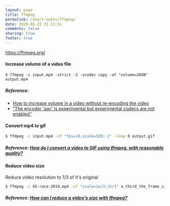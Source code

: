 ```yaml
---
layout: page
title: ffmpeg
permalink: /short-notes/ffmpeg/
date: 2020-05-22 21:13:51
comments: false
sharing: true
footer: true
---
```


https://ffmpeg.org/

#### Increase volume of a video file

```
$ ffmpeg -i input.mp4 -strict -2 -vcodec copy -af "volume=20dB" output.mp4
```

##### Reference:

- [How to increase volume in a video without re-encoding the video](http://breakthebit.org/post/53570840966/how-to-increase-volume-in-a-video-without)
- [“The encoder 'aac' is experimental but experimental codecs are not enabled”](http://stackoverflow.com/questions/32931685/the-encoder-aac-is-experimental-but-experimental-codecs-are-not-enabled/35247468#35247468)

#### Convert mp4 to gif

```sh
$ ffmpeg -i input.mp4 -vf "fps=10,scale=320:-1" -loop 0 output.gif
```

##### Reference: [How do I convert a video to GIF using ffmpeg, with reasonable quality?](https://superuser.com/questions/556029/how-do-i-convert-a-video-to-gif-using-ffmpeg-with-reasonable-quality/556031#556031)

#### Reduce video size

Reduce video resolution to 1/3 of it's original

```sh
$ ffmpeg -i XS-race-2019.mp4 -vf "scale=iw/3:ih/3" a_third_the_frame_size.mp4
```

##### Reference: [How can I reduce a video's size with ffmpeg?](https://unix.stackexchange.com/questions/28803/how-can-i-reduce-a-videos-size-with-ffmpeg/447521#447521)
